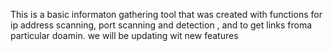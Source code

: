 This is a basic informaton gathering tool that was created with functions for ip address scanning, port scanning and detection , and to get links froma particular doamin.
we will be updating wit new features
